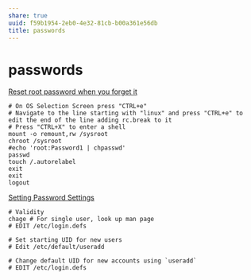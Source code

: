 ```yaml
---
share: true
uuid: f59b1954-2eb0-4e32-81cb-b00a361e56db
title: passwords
---
```

# passwords
[Reset root password when you forget it](https://www.theurbanpenguin.com/reset-root-password-rhel-8/)

    # On OS Selection Screen press "CTRL+e"
    # Navigate to the line starting with "linux" and press "CTRL+e" to edit the end of the line adding rc.break to it
    # Press "CTRL+X" to enter a shell
    mount -o remount,rw /sysroot
    chroot /sysroot
    #echo 'root:Password1 | chpasswd'
    passwd
    touch /.autorelabel
    exit 
    exit
    logout

[Setting Password Settings](https://www.techrepublic.com/article/how-to-manage-linux-password-expiry-with-the-chage-command/)

    # Validity
    chage # For single user, look up man page
    # EDIT /etc/login.defs
    
    # Set starting UID for new users
    # Edit /etc/default/useradd
    
    # Change default UID for new accounts using `useradd`
    # EDIT /etc/login.defs